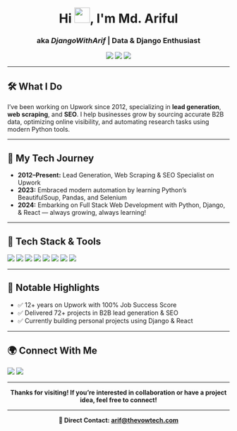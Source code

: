<h1 align="center">
  Hi <img src="https://media.giphy.com/media/hvRJCLFzcasrR4ia7z/giphy.gif" width="35">, I'm Md. Ariful
</h1>
<h3 align="center"> aka <i>DjangoWithArif</i> | Data & Django Enthusiast</h3>

<p align="center">
  <a href="https://www.upwork.com/freelancers/~01ce8b32dec9bbe8f8"><img src="https://img.shields.io/badge/Upwork-6FDA44?style=for-the-badge&logo=Upwork&logoColor=white"/></a>
  <a href="https://www.linkedin.com/in/djangowitharif/"><img src="https://img.shields.io/badge/LinkedIn-0077B5?style=for-the-badge&logo=linkedin&logoColor=white"/></a>
  <a href="mailto:arif@thevowtech.com"><img src="https://img.shields.io/badge/Email-D14836?style=for-the-badge&logo=gmail&logoColor=white"/></a>
</p>

---

## 🛠️ What I Do

I’ve been working on Upwork since 2012, specializing in **lead generation**, **web scraping**, and **SEO**. I help businesses grow by sourcing accurate B2B data, optimizing online visibility, and automating research tasks using modern Python tools.

---

## 🚀 My Tech Journey

- **2012–Present:** Lead Generation, Web Scraping & SEO Specialist on Upwork
- **2023:** Embraced modern automation by learning Python’s BeautifulSoup, Pandas, and Selenium
- **2024:** Embarking on Full Stack Web Development with Python, Django, & React — always growing, always learning!

---

## 🧰 Tech Stack & Tools

<img src="https://img.shields.io/badge/Python-3776AB?style=for-the-badge&logo=python&logoColor=white"/>
<img src="https://img.shields.io/badge/Django-092E20?style=for-the-badge&logo=django&logoColor=white"/>
<img src="https://img.shields.io/badge/React-20232A?style=for-the-badge&logo=react&logoColor=61DAFB"/>
<img src="https://img.shields.io/badge/Selenium-43B02A?style=for-the-badge&logo=selenium&logoColor=white"/>
<img src="https://img.shields.io/badge/BeautifulSoup-4B8BBE?style=for-the-badge&logo=python&logoColor=white"/>
<img src="https://img.shields.io/badge/Pandas-150458?style=for-the-badge&logo=pandas&logoColor=white"/>
<img src="https://img.shields.io/badge/SEO-4285F4?style=for-the-badge&logo=google&logoColor=white"/>
<img src="https://img.shields.io/badge/Lead Generation-FF6F00?style=for-the-badge"/>

---

## 📌 Notable Highlights

- ✅ 12+ years on Upwork with 100% Job Success Score
- ✅ Delivered 72+ projects in B2B lead generation & SEO
- ✅ Currently building personal projects using Django & React

---

## 🌍 Connect With Me

<p>
  <a href="https://www.upwork.com/freelancers/~01ce8b32dec9bbe8f8"><img src="https://img.shields.io/badge/Upwork-6FDA44?style=for-the-badge&logo=Upwork&logoColor=white"/></a>
  <a href="https://www.linkedin.com/in/djangowitharif/"><img src="https://img.shields.io/badge/LinkedIn-0077B5?style=for-the-badge&logo=linkedin&logoColor=white"/></a>
</p>

---

<p align="center">
  <b>Thanks for visiting! If you’re interested in collaboration or have a project idea, feel free to connect!</b>
</p>

---

<p align="center">
  <b>📧 Direct Contact: <a href="mailto:arif@thevowtech.com">arif@thevowtech.com</a></b>
</p>
